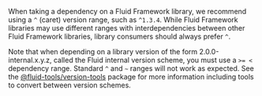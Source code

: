 When taking a dependency on a Fluid Framework library, we recommend using a `^` (caret) version range, such as `^1.3.4`.
While Fluid Framework libraries may use different ranges with interdependencies between other Fluid Framework libraries,
library consumers should always prefer `^`.

Note that when depending on a library version of the form 2.0.0-internal.x.y.z, called the Fluid internal version
scheme, you must use a `>= <` dependency range. Standard `^` and `~` ranges will not work as expected. See the
[@fluid-tools/version-tools](https://github.com/microsoft/FluidFramework/blob/main/build-tools/packages/version-tools/README.md)
package for more information including tools to convert between version schemes.
